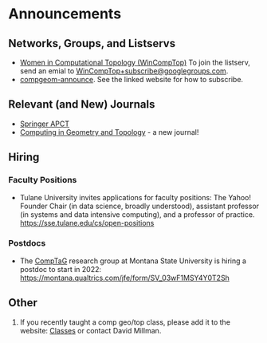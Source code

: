# Announcements

## Networks, Groups, and Listservs

* [Women in Computational Topology (WinCompTop)](https://awmadvance.org/research-networks/wincomptop-women-in-computational-topology/) To join the listserv, send an emial to WinCompTop+subscribe@googlegroups.com.
* [compgeom-announce](https://sympa.inria.fr/sympa/info/compgeom-announce).  See the linked website for how to subscribe.

## Relevant (and New) Journals

* [Springer APCT](https://www.springer.com/journal/41468)
* [Computing in Geometry and Topology](https://www.cgt-journal.org/index.php/cgt/login?source=%2Findex.php%2Fcgt) - a new journal!

## Hiring

### Faculty Positions

* Tulane University invites applications for faculty positions: The Yahoo! Founder Chair (in data science, broadly understood), assistant professor (in systems and data intensive computing), and a professor of practice. https://sse.tulane.edu/cs/open-positions

### Postdocs

* The [CompTaG](https://www.cs.montana.edu/comptag/index.html) research group at Montana State University is hiring a postdoc to start in 2022: https://montana.qualtrics.com/jfe/form/SV_03wF1MSY4Y0T2Sh

## Other

1. If you recently taught a comp geo/top class, please add it to the website:
[Classes](https://comptag.github.io/teaching-compGT/) or contact David Millman.
